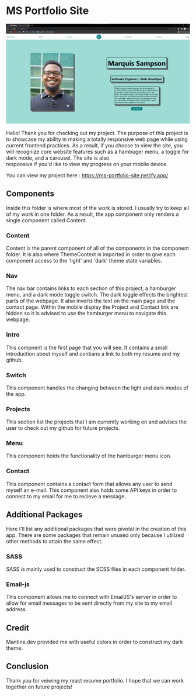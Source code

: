 # MS Portfolio Site

<img src='public/assets/Resume Website Photo.png'>

Hello! Thank you for checking out my project. The purpose of this project is to showcase my ability in making a totally responsive web page while using current frontend practices.
As a result, if you choose to view the site, you will recognize core website features such as a hambuger menu, a toggle for dark mode, and a carousel. The site is also  
responsive if you'd like to view my progress on your mobile device.

You can view my project here : https://ms-portfolio-site.netlify.app/

## Components

Inside this folder is where most of the work is stored. I usually try to keep all of my work in one folder. As a result, the app component only renders a single component called
Content.

### Content

Content is the parent component of all of the components in the component folder. It is also where ThemeContext is imported in order to give each component access to the 'light' and
'dark' theme state variables.

### Nav

The nav bar contains links to each section of this project, a hamburger menu, and a dark mode toggle switch. The dark toggle effects the brightest parts of the webpage. It also inverts the text on the main page and the contact page. Within the mobile display the Project and Contact link are hidden so it is advised to use the hamburger menu to navigate this webpage.

### Intro

This compnent is the first page that you will see. It contains a small introduction about myself and contians a link to both my resume and my github.

### Switch

This component handles the changing between the light and dark modes of the app.

### Projects

This section list the projects that I am currently working on and advises the user to check out my github for future projects.

### Menu

This component holds the functionality of the hamburger menu icon.

### Contact

This component contains a contact form that allows any user to send myself an e-mail. This component also holds some API keys in order to connect to my email for me to recieve a
message.

## Additional Packages

Here I'll list any additional packages that were pivotal in the creation of this app. There are some packages that remain unused only because I utilized other methods to attain
the same effect.

### SASS

SASS is mainly used to construct the SCSS files in each component folder.

### Email-js

This component allows me to connect with EmailJS's server in order to allow for email messages to be sent directly from my site to my email address.

## Credit

Mantine.dev provided me with useful colors in order to construct my dark theme.

## Conclusion

Thank you for veiwing my react resume portfolio. I hope that we can work together on future projects!
